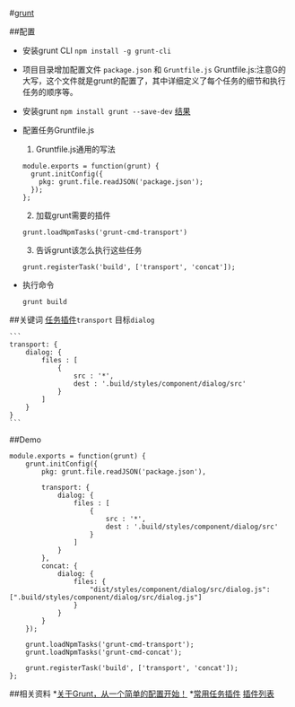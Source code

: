 #[grunt](http://www.gruntjs.org/)



##配置

* 安装grunt CLI  `npm install -g grunt-cli`
* 项目目录增加配置文件 `package.json` 和 `Gruntfile.js`
	Gruntfile.js:注意G的大写，这个文件就是grunt的配置了，其中详细定义了每个任务的细节和执行任务的顺序等。
* 安装grunt `npm install grunt --save-dev`
	[结果](/img/grunt.png)
* 配置任务Gruntfile.js 
	1. Gruntfile.js通用的写法
	```
	module.exports = function(grunt) {
	  grunt.initConfig({
	    pkg: grunt.file.readJSON('package.json');
	  });
	};
	```

	2. 加载grunt需要的插件

	`grunt.loadNpmTasks('grunt-cmd-transport')`

	3. 告诉grunt该怎么执行这些任务

	`grunt.registerTask('build', ['transport', 'concat']);`

* 执行命令

	`grunt build`	

##关键词
[任务插件](http://gruntjs.com/plugins)`transport`  目标`dialog`

	```
	transport: {
	    dialog: {
	        files : [
	            {
	                src : '*',
	                dest : '.build/styles/component/dialog/src'
	            }
	        ]
	    }
	}
	```

##Demo
```
module.exports = function(grunt) {
    grunt.initConfig({
        pkg: grunt.file.readJSON('package.json'),

        transport: {
            dialog: {
                files : [
                    {
                        src : '*',
                        dest : '.build/styles/component/dialog/src'
                    }
                ]
            }
        },
        concat: {
            dialog: {
                files: {
                    "dist/styles/component/dialog/src/dialog.js": [".build/styles/component/dialog/src/dialog.js"]
                }
            }
        }
    });

    grunt.loadNpmTasks('grunt-cmd-transport');
    grunt.loadNpmTasks('grunt-cmd-concat');

    grunt.registerTask('build', ['transport', 'concat']);
};
```
##相关资料
*[关于Grunt，从一个简单的配置开始！](http://docs.spmjs.org/contrib/simple-grunt)
*[常用任务插件](https://github.com/gruntjs/grunt-contrib) [插件列表](http://www.xuanfengge.com/grunt-commonly-used-plug-in-introduced.html)